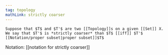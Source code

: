```yaml
---
tag: topology
mathLink: strictly coarser
---
```

```ad-def
Suppose that $T$ and $T'$ are two [[Topology]]s on a given [[Set]] X. We say that $T'$ is *strictly coarser* than $T$ [[iff]] $T'$ [[Notation/proper subset|proper subset]]$T$
```

Notation: [[notation for strictly coarser]]
